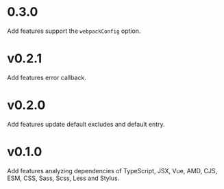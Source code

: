 # 0.3.0

Add features support the `webpackConfig` option.

# v0.2.1

Add features error callback.

# v0.2.0

Add features update default excludes and default entry.

# v0.1.0

Add features analyzing dependencies of TypeScript, JSX, Vue, AMD, CJS, ESM, CSS, Sass, Scss, Less and Stylus.

